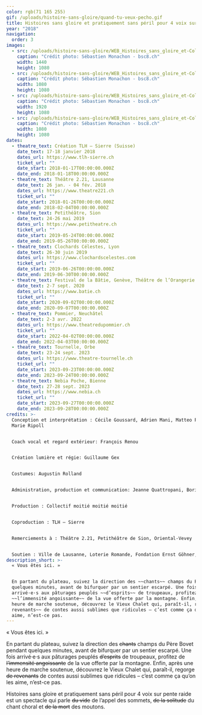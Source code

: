 ```yaml
---
color: rgb(71 165 255)
gif: /uploads/histoire-sans-gloire/quand-tu-veux-pecho.gif
title: Histoires sans gloire et pratiquement sans péril pour 4 voix sur pente raide
year: "2018"
navigation:
  order: 3
images:
  - src: /uploads/histoire-sans-gloire/WEB_Histoires_sans_gloire_et-Collectif_moitiC_moitiC_moitiC-TLH-Sierre-16_janvier_2018-Photo_c_SCbastien_Monachon_09_8Y2A6085_LR.jpg
    caption: "Crédit photo: Sébastien Monachon - bsc8.ch"
    width: 1440
    height: 1080
  - src: /uploads/histoire-sans-gloire/WEB_Histoires_sans_gloire_et-Collectif_moitiC_moitiC_moitiC-TLH-Sierre-16_janvier_2018-Photo_c_SCbastien_Monachon_14_8Y2A6122_LR.jpg
    caption: "Crédit photo: Sébastien Monachon - bsc8.ch"
    width: 1080
    height: 1080
  - src: /uploads/histoire-sans-gloire/WEB_Histoires_sans_gloire_et-Collectif_moitiC_moitiC_moitiC-TLH-Sierre-16_janvier_2018-Photo_c_SCbastien_Monachon_26_NS5C6326_LR.jpg
    caption: "Crédit photo: Sébastien Monachon - bsc8.ch"
    width: 1920
    height: 1080
  - src: /uploads/histoire-sans-gloire/WEB_Histoires_sans_gloire_et-Collectif_moitiC_moitiC_moitiC-TLH-Sierre-16_janvier_2018-Photo_c_SCbastien_Monachon_28_NS5C6337_LR.jpg
    caption: "Crédit photo: Sébastien Monachon - bsc8.ch"
    width: 1080
    height: 1080
dates:
  - theatre_text: Création TLH – Sierre (Suisse)
    date_text: 17-18 janvier 2018
    dates_url: https://www.tlh-sierre.ch
    ticket_url: ""
    date_start: 2018-01-17T00:00:00.000Z
    date_end: 2018-01-18T00:00:00.000Z
  - theatre_text: Théâtre 2.21, Lausanne
    date_text: 26 jan. - 04 fév. 2018
    dates_url: https://www.theatre221.ch
    ticket_url: ""
    date_start: 2018-01-26T00:00:00.000Z
    date_end: 2018-02-04T00:00:00.000Z
  - theatre_text: Petithéâtre, Sion
    date_text: 24-26 mai 2019
    dates_url: https://www.petitheatre.ch
    ticket_url: ""
    date_start: 2019-05-24T00:00:00.000Z
    date_end: 2019-05-26T00:00:00.000Z
  - theatre_text: Clochards Célestes, Lyon
    date_text: 26-30 juin 2019
    dates_url: https://www.clochardscelestes.com
    ticket_url: ""
    date_start: 2019-06-26T00:00:00.000Z
    date_end: 2019-06-30T00:00:00.000Z
  - theatre_text: Festival de la Bâtie, Genève, Théâtre de l’Orangerie
    date_text: 2-7 sept. 2020
    dates_url: https://www.batie.ch
    ticket_url: ""
    date_start: 2020-09-02T00:00:00.000Z
    date_end: 2020-09-07T00:00:00.000Z
  - theatre_text: Pommier, Neuchâtel
    date_text: 2-3 avr. 2022
    dates_url: https://www.theatredupommier.ch
    ticket_url: ""
    date_start: 2022-04-02T00:00:00.000Z
    date_end: 2022-04-03T00:00:00.000Z
  - theatre_text: Tournelle, Orbe
    date_text: 23-24 sept. 2023
    dates_url: https://www.theatre-tournelle.ch
    ticket_url: ""
    date_start: 2023-09-23T00:00:00.000Z
    date_end: 2023-09-24T00:00:00.000Z
  - theatre_text: Nebia Poche, Bienne
    date_text: 27-28 sept. 2023
    dates_url: https://www.nebia.ch
    ticket_url: ""
    date_start: 2023-09-27T00:00:00.000Z
    date_end: 2023-09-28T00:00:00.000Z
credits: >-
  Conception et interprétation : Cécile Goussard, Adrien Mani, Matteo Prandi,
  Marie Ripoll


  Coach vocal et regard extérieur: François Renou


  Création lumière et régie: Guillaume Gex


  Costumes: Augustin Rolland


  Administration, production et communication: Jeanne Quattropani, Boris Degex, Olivier Blättler, Samuel Bezençon


  Production : Collectif moitié moitié moitié


  Coproduction : TLH – Sierre


  Remerciements à : Théâtre 2.21, Petithéâtre de Sion, Oriental-Vevey


  Soutien : Ville de Lausanne, Loterie Romande, Fondation Ernst Göhner, Pour-cent culturel Migros, Fondation Engelberts, ALJF
description_short: >-
  « Vous êtes ici. »


  En partant du plateau, suivez la direction des ~~chants~~ champs du Père Bovet pendant
  quelques minutes, avant de bifurquer par un sentier escarpé. Une fois
  arrivé·e·s aux pâturages peuplés ~~d’esprits~~ de troupeaux, profitez de
  ~~l’immensité angoissante~~ de la vue offerte par la montagne. Enfin, après une
  heure de marche soutenue, découvrez le Vieux Chalet qui, paraît-il, regorge ~~de
  revenants~~ de contes aussi sublimes que ridicules – c’est comme ça qu’on les
  aime, n’est-ce pas.
---
```


« Vous êtes ici. »

En partant du plateau, suivez la direction des ~~chants~~ champs du Père Bovet pendant
quelques minutes, avant de bifurquer par un sentier escarpé. Une fois
arrivé·e·s aux pâturages peuplés ~~d’esprits~~ de troupeaux, profitez de
~~l’immensité angoissante~~ de la vue offerte par la montagne. Enfin, après une
heure de marche soutenue, découvrez le Vieux Chalet qui, paraît-il, regorge ~~de
revenants~~ de contes aussi sublimes que ridicules – c’est comme ça qu’on les
aime, n’est-ce pas.

Histoires sans gloire et pratiquement sans péril pour 4 voix sur pente raide est un spectacle qui parle ~~du vide~~ de l’appel des sommets, ~~de la solitude~~ du chant choral et ~~de la mort~~ des moutons.
